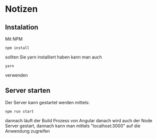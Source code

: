 # Notizen

## Instalation

Mit NPM
```npm
npm install
```
sollten Sie yarn installiert haben kann man auch
```npm
yarn
```
verwenden

## Server starten

Der Server kann gestartet werden mittels:
```npm
npm run start
```
dannach läuft der Build Prozess von Angular danach wird auch der Node Server
gestart, dannach kann man mittels "localhost:3000" auf die Anwendung zugreifen
